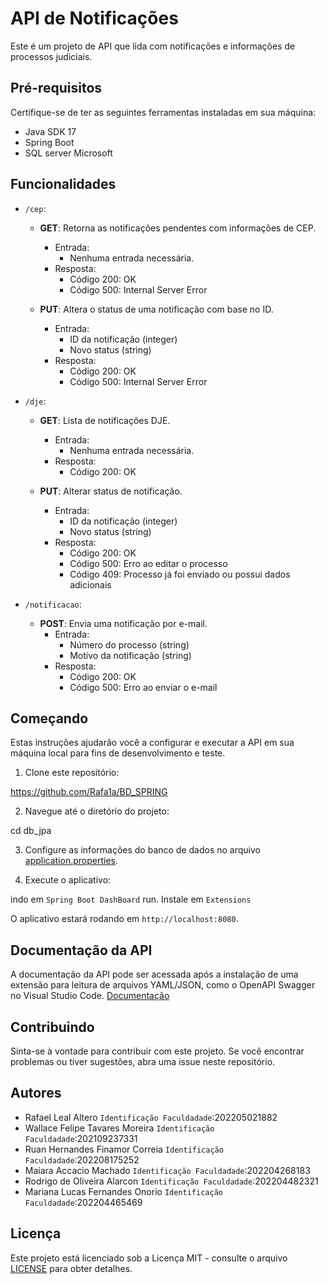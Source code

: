 # API de Notificações
 
Este é um projeto de API que lida com notificações e informações de processos judiciais.

## Pré-requisitos

Certifique-se de ter as seguintes ferramentas instaladas em sua máquina:

- Java SDK 17
- Spring Boot
- SQL server Microsoft

## Funcionalidades

- `/cep`:
  - **GET**: Retorna as notificações pendentes com informações de CEP.
    - Entrada:
      - Nenhuma entrada necessária.
    - Resposta:
      - Código 200: OK
      - Código 500: Internal Server Error

  - **PUT**: Altera o status de uma notificação com base no ID.
    - Entrada:
      - ID da notificação (integer)
      - Novo status (string)
    - Resposta:
      - Código 200: OK
      - Código 500: Internal Server Error

- `/dje`:
  - **GET**: Lista de notificações DJE.
    - Entrada:
      - Nenhuma entrada necessária.
    - Resposta:
      - Código 200: OK

  - **PUT**: Alterar status de notificação.
    - Entrada:
      - ID da notificação (integer)
      - Novo status (string)
    - Resposta:
      - Código 200: OK
      - Código 500: Erro ao editar o processo
      - Código 409: Processo já foi enviado ou possui dados adicionais

- `/notificacao`:
  - **POST**: Envia uma notificação por e-mail.
    - Entrada:
      - Número do processo (string)
      - Motivo da notificação (string)
    - Resposta:
      - Código 200: OK
      - Código 500: Erro ao enviar o e-mail

## Começando

Estas instruções ajudarão você a configurar e executar a API em sua máquina local para fins de desenvolvimento e teste.

1. Clone este repositório:

https://github.com/Rafa1a/BD_SPRING


2. Navegue até o diretório do projeto:

cd db_jpa

3. Configure as informações do banco de dados no arquivo [application.properties](./db_jpa/src/main/resources/application.properties).

4. Execute o aplicativo:

indo em `Spring Boot DashBoard` run. Instale em `Extensions`

O aplicativo estará rodando em `http://localhost:8080`.

## Documentação da API

A documentação da API pode ser acessada após a instalação de uma extensão para leitura de arquivos YAML/JSON, como o OpenAPI Swagger no Visual Studio Code. [Documentação](./db_jpa/src/main/java/com/bdjpa/db_jpa/documentacao/documentacao.yml)

## Contribuindo

Sinta-se à vontade para contribuir com este projeto. Se você encontrar problemas ou tiver sugestões, abra uma issue neste repositório.

## Autores

- Rafael Leal Altero `Identificação Faculdadade`:202205021882
- Wallace Felipe Tavares Moreira `Identificação Faculdadade`:202109237331
- Ruan Hernandes Finamor Correia `Identificação Faculdadade`:202208175252
- Maiara Accacio Machado `Identificação Faculdadade`:202204268183
- Rodrigo de Oliveira Alarcon `Identificação Faculdadade`:202204482321
- Mariana Lucas Fernandes Onorio `Identificação Faculdadade`:202204465469
## Licença

Este projeto está licenciado sob a Licença MIT - consulte o arquivo [LICENSE](LICENSE) para obter detalhes.


